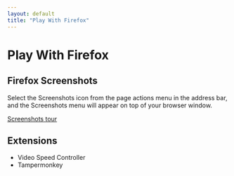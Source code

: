 ```yaml
---
layout: default
title: "Play With Firefox"
---
```


# Play With Firefox

## Firefox Screenshots

Select the Screenshots icon from the page actions menu in the address bar, and the Screenshots menu will appear on top of your browser window.

[Screenshots tour](https://screenshots.firefox.com/#tour)


## Extensions

- Video Speed Controller
- Tampermonkey